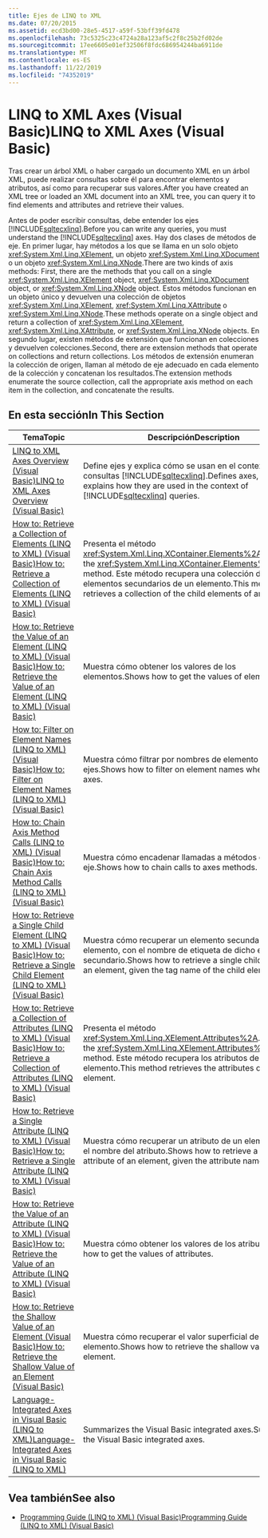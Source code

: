 ```yaml
---
title: Ejes de LINQ to XML
ms.date: 07/20/2015
ms.assetid: ecd3bd00-28e5-4517-a59f-53bff39fd478
ms.openlocfilehash: 73c5325c23c4724a28a123af5c2f8c25b2fd02de
ms.sourcegitcommit: 17ee6605e01ef32506f8fdc686954244ba6911de
ms.translationtype: MT
ms.contentlocale: es-ES
ms.lasthandoff: 11/22/2019
ms.locfileid: "74352019"
---
```

# <a name="linq-to-xml-axes-visual-basic"></a><span data-ttu-id="a1f4c-102">LINQ to XML Axes (Visual Basic)</span><span class="sxs-lookup"><span data-stu-id="a1f4c-102">LINQ to XML Axes (Visual Basic)</span></span>
<span data-ttu-id="a1f4c-103">Tras crear un árbol XML o haber cargado un documento XML en un árbol XML, puede realizar consultas sobre él para encontrar elementos y atributos, así como para recuperar sus valores.</span><span class="sxs-lookup"><span data-stu-id="a1f4c-103">After you have created an XML tree or loaded an XML document into an XML tree, you can query it to find elements and attributes and retrieve their values.</span></span>  
  
 <span data-ttu-id="a1f4c-104">Antes de poder escribir consultas, debe entender los ejes [!INCLUDE[sqltecxlinq](~/includes/sqltecxlinq-md.md)].</span><span class="sxs-lookup"><span data-stu-id="a1f4c-104">Before you can write any queries, you must understand the [!INCLUDE[sqltecxlinq](~/includes/sqltecxlinq-md.md)] axes.</span></span> <span data-ttu-id="a1f4c-105">Hay dos clases de métodos de eje. En primer lugar, hay métodos a los que se llama en un solo objeto <xref:System.Xml.Linq.XElement>, un objeto <xref:System.Xml.Linq.XDocument> o un objeto <xref:System.Xml.Linq.XNode>.</span><span class="sxs-lookup"><span data-stu-id="a1f4c-105">There are two kinds of axis methods: First, there are the methods that you call on a single <xref:System.Xml.Linq.XElement> object, <xref:System.Xml.Linq.XDocument> object, or <xref:System.Xml.Linq.XNode> object.</span></span> <span data-ttu-id="a1f4c-106">Estos métodos funcionan en un objeto único y devuelven una colección de objetos <xref:System.Xml.Linq.XElement>, <xref:System.Xml.Linq.XAttribute> o <xref:System.Xml.Linq.XNode>.</span><span class="sxs-lookup"><span data-stu-id="a1f4c-106">These methods operate on a single object and return a collection of <xref:System.Xml.Linq.XElement>, <xref:System.Xml.Linq.XAttribute>, or <xref:System.Xml.Linq.XNode> objects.</span></span> <span data-ttu-id="a1f4c-107">En segundo lugar, existen métodos de extensión que funcionan en colecciones y devuelven colecciones.</span><span class="sxs-lookup"><span data-stu-id="a1f4c-107">Second, there are extension methods that operate on collections and return collections.</span></span> <span data-ttu-id="a1f4c-108">Los métodos de extensión enumeran la colección de origen, llaman al método de eje adecuado en cada elemento de la colección y concatenan los resultados.</span><span class="sxs-lookup"><span data-stu-id="a1f4c-108">The extension methods enumerate the source collection, call the appropriate axis method on each item in the collection, and concatenate the results.</span></span>  
  
## <a name="in-this-section"></a><span data-ttu-id="a1f4c-109">En esta sección</span><span class="sxs-lookup"><span data-stu-id="a1f4c-109">In This Section</span></span>  
  
|<span data-ttu-id="a1f4c-110">Tema</span><span class="sxs-lookup"><span data-stu-id="a1f4c-110">Topic</span></span>|<span data-ttu-id="a1f4c-111">Descripción</span><span class="sxs-lookup"><span data-stu-id="a1f4c-111">Description</span></span>|  
|-----------|-----------------|  
|[<span data-ttu-id="a1f4c-112">LINQ to XML Axes Overview (Visual Basic)</span><span class="sxs-lookup"><span data-stu-id="a1f4c-112">LINQ to XML Axes Overview (Visual Basic)</span></span>](../../../../visual-basic/programming-guide/concepts/linq/linq-to-xml-axes-overview.md)|<span data-ttu-id="a1f4c-113">Define ejes y explica cómo se usan en el contexto de las consultas [!INCLUDE[sqltecxlinq](~/includes/sqltecxlinq-md.md)].</span><span class="sxs-lookup"><span data-stu-id="a1f4c-113">Defines axes, and explains how they are used in the context of [!INCLUDE[sqltecxlinq](~/includes/sqltecxlinq-md.md)] queries.</span></span>|  
|[<span data-ttu-id="a1f4c-114">How to: Retrieve a Collection of Elements (LINQ to XML) (Visual Basic)</span><span class="sxs-lookup"><span data-stu-id="a1f4c-114">How to: Retrieve a Collection of Elements (LINQ to XML) (Visual Basic)</span></span>](../../../../visual-basic/programming-guide/concepts/linq/how-to-retrieve-a-collection-of-elements-linq-to-xml.md)|<span data-ttu-id="a1f4c-115">Presenta el método <xref:System.Xml.Linq.XContainer.Elements%2A>.</span><span class="sxs-lookup"><span data-stu-id="a1f4c-115">Introduces the <xref:System.Xml.Linq.XContainer.Elements%2A> method.</span></span> <span data-ttu-id="a1f4c-116">Este método recupera una colección de elementos secundarios de un elemento.</span><span class="sxs-lookup"><span data-stu-id="a1f4c-116">This method retrieves a collection of the child elements of an element.</span></span>|  
|[<span data-ttu-id="a1f4c-117">How to: Retrieve the Value of an Element (LINQ to XML) (Visual Basic)</span><span class="sxs-lookup"><span data-stu-id="a1f4c-117">How to: Retrieve the Value of an Element (LINQ to XML) (Visual Basic)</span></span>](../../../../visual-basic/programming-guide/concepts/linq/how-to-retrieve-the-value-of-an-element-linq-to-xml.md)|<span data-ttu-id="a1f4c-118">Muestra cómo obtener los valores de los elementos.</span><span class="sxs-lookup"><span data-stu-id="a1f4c-118">Shows how to get the values of elements.</span></span>|  
|[<span data-ttu-id="a1f4c-119">How to: Filter on Element Names (LINQ to XML) (Visual Basic)</span><span class="sxs-lookup"><span data-stu-id="a1f4c-119">How to: Filter on Element Names (LINQ to XML) (Visual Basic)</span></span>](../../../../visual-basic/programming-guide/concepts/linq/how-to-filter-on-element-names-linq-to-xml.md)|<span data-ttu-id="a1f4c-120">Muestra cómo filtrar por nombres de elemento al usar los ejes.</span><span class="sxs-lookup"><span data-stu-id="a1f4c-120">Shows how to filter on element names when using axes.</span></span>|  
|[<span data-ttu-id="a1f4c-121">How to: Chain Axis Method Calls (LINQ to XML) (Visual Basic)</span><span class="sxs-lookup"><span data-stu-id="a1f4c-121">How to: Chain Axis Method Calls (LINQ to XML) (Visual Basic)</span></span>](../../../../visual-basic/programming-guide/concepts/linq/how-to-chain-axis-method-calls-linq-to-xml.md)|<span data-ttu-id="a1f4c-122">Muestra cómo encadenar llamadas a métodos de eje.</span><span class="sxs-lookup"><span data-stu-id="a1f4c-122">Shows how to chain calls to axes methods.</span></span>|  
|[<span data-ttu-id="a1f4c-123">How to: Retrieve a Single Child Element (LINQ to XML) (Visual Basic)</span><span class="sxs-lookup"><span data-stu-id="a1f4c-123">How to: Retrieve a Single Child Element (LINQ to XML) (Visual Basic)</span></span>](../../../../visual-basic/programming-guide/concepts/linq/how-to-retrieve-a-single-child-element-linq-to-xml.md)|<span data-ttu-id="a1f4c-124">Muestra cómo recuperar un elemento secundario de un elemento, con el nombre de etiqueta de dicho elemento secundario.</span><span class="sxs-lookup"><span data-stu-id="a1f4c-124">Shows how to retrieve a single child element of an element, given the tag name of the child element.</span></span>|  
|[<span data-ttu-id="a1f4c-125">How to: Retrieve a Collection of Attributes (LINQ to XML) (Visual Basic)</span><span class="sxs-lookup"><span data-stu-id="a1f4c-125">How to: Retrieve a Collection of Attributes (LINQ to XML) (Visual Basic)</span></span>](../../../../visual-basic/programming-guide/concepts/linq/how-to-retrieve-a-collection-of-attributes-linq-to-xml.md)|<span data-ttu-id="a1f4c-126">Presenta el método <xref:System.Xml.Linq.XElement.Attributes%2A>.</span><span class="sxs-lookup"><span data-stu-id="a1f4c-126">Introduces the <xref:System.Xml.Linq.XElement.Attributes%2A> method.</span></span> <span data-ttu-id="a1f4c-127">Este método recupera los atributos de un elemento.</span><span class="sxs-lookup"><span data-stu-id="a1f4c-127">This method retrieves the attributes of an element.</span></span>|  
|[<span data-ttu-id="a1f4c-128">How to: Retrieve a Single Attribute (LINQ to XML) (Visual Basic)</span><span class="sxs-lookup"><span data-stu-id="a1f4c-128">How to: Retrieve a Single Attribute (LINQ to XML) (Visual Basic)</span></span>](../../../../visual-basic/programming-guide/concepts/linq/how-to-retrieve-a-single-attribute-linq-to-xml.md)|<span data-ttu-id="a1f4c-129">Muestra cómo recuperar un atributo de un elemento, con el nombre del atributo.</span><span class="sxs-lookup"><span data-stu-id="a1f4c-129">Shows how to retrieve a single attribute of an element, given the attribute name.</span></span>|  
|[<span data-ttu-id="a1f4c-130">How to: Retrieve the Value of an Attribute (LINQ to XML) (Visual Basic)</span><span class="sxs-lookup"><span data-stu-id="a1f4c-130">How to: Retrieve the Value of an Attribute (LINQ to XML) (Visual Basic)</span></span>](../../../../visual-basic/programming-guide/concepts/linq/how-to-retrieve-the-value-of-an-attribute-linq-to-xml.md)|<span data-ttu-id="a1f4c-131">Muestra cómo obtener los valores de los atributos.</span><span class="sxs-lookup"><span data-stu-id="a1f4c-131">Shows how to get the values of attributes.</span></span>|  
|[<span data-ttu-id="a1f4c-132">How to: Retrieve the Shallow Value of an Element (Visual Basic)</span><span class="sxs-lookup"><span data-stu-id="a1f4c-132">How to: Retrieve the Shallow Value of an Element (Visual Basic)</span></span>](../../../../visual-basic/programming-guide/concepts/linq/how-to-retrieve-the-shallow-value-of-an-element.md)|<span data-ttu-id="a1f4c-133">Muestra cómo recuperar el valor superficial de un elemento.</span><span class="sxs-lookup"><span data-stu-id="a1f4c-133">Shows how to retrieve the shallow value of an element.</span></span>|  
|[<span data-ttu-id="a1f4c-134">Language-Integrated Axes in Visual Basic (LINQ to XML)</span><span class="sxs-lookup"><span data-stu-id="a1f4c-134">Language-Integrated Axes in Visual Basic (LINQ to XML)</span></span>](../../../../visual-basic/programming-guide/concepts/linq/language-integrated-axes.md)|<span data-ttu-id="a1f4c-135">Summarizes the Visual Basic integrated axes.</span><span class="sxs-lookup"><span data-stu-id="a1f4c-135">Summarizes the Visual Basic integrated axes.</span></span>|  
  
## <a name="see-also"></a><span data-ttu-id="a1f4c-136">Vea también</span><span class="sxs-lookup"><span data-stu-id="a1f4c-136">See also</span></span>

- [<span data-ttu-id="a1f4c-137">Programming Guide (LINQ to XML) (Visual Basic)</span><span class="sxs-lookup"><span data-stu-id="a1f4c-137">Programming Guide (LINQ to XML) (Visual Basic)</span></span>](../../../../visual-basic/programming-guide/concepts/linq/programming-guide-linq-to-xml.md)
